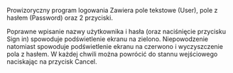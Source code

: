 Prowizoryczny program logowania
Zawiera pole tekstowe (User), pole z hasłem (Password) oraz 2 przyciski.

Poprawne wpisanie nazwy użytkownika i hasła (oraz naciśnięcie przycisku Sign in) spowoduje podświetlenie ekranu na zielono.
Niepowodzenie natomiast spowoduje podświetlenie ekranu na czerwono i wyczyszczenie pola z hasłem.
W każdej chwili można powrócić do stannu wejściowego naciskając na przycisk Cancel.
